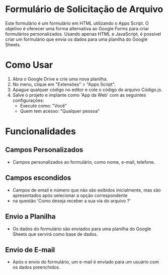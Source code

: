 # Formulário de Solicitação de Arquivo
Este formulário é um formulário em HTML utilizando o Apps Script. O objetivo é oferecer uma forma alternativa ao Google Forms para criar formulários personalizados.
Usando apenas HTML e JavaScript, é possível criar um formulário que envia os dados para uma planilha do Google Sheets.

# Como Usar
1. Abra o Google Drive e crie uma nova planilha.
2. No menu, clique em "Extensões" > "Apps Script".
3. Apague qualquer código no editor e cole o código do arquivo Código.js.
4. Salve o projeto e implante como 'App da Web' com as seguintes configurações:
   - Execute como: "Você"
   - Quem tem acesso: "Qualquer pessoa"

# Funcionalidades

## Campos Personalizados
   - Campos personalizados ao formulário, como nome, e-mail, telefone.

## Campos escondidos
   - Campos de email e número que não são exibidos inicialmente, mas são apresentados após selecionar a opção correspondente
   - na questão 'Como deseja receber a sua via do arquivo ?'

## Envio a Planilha
   - Os dados do formulário são enviados para uma planilha do Google Sheets que servirá como base de dados.

## Envio de E-mail
   - Após o envio do formulário, um e-mail é enviado para um usuário com os dados preenchidos.